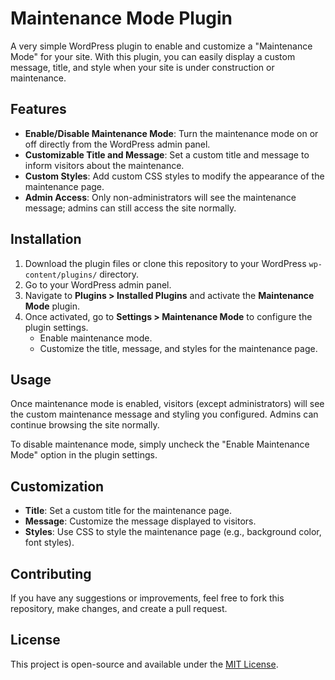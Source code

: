 # Maintenance Mode Plugin

A  very simple WordPress plugin to enable and customize a "Maintenance Mode" for your site. With this plugin, you can easily display a custom message, title, and style when your site is under construction or maintenance.

## Features

- **Enable/Disable Maintenance Mode**: Turn the maintenance mode on or off directly from the WordPress admin panel.
- **Customizable Title and Message**: Set a custom title and message to inform visitors about the maintenance.
- **Custom Styles**: Add custom CSS styles to modify the appearance of the maintenance page.
- **Admin Access**: Only non-administrators will see the maintenance message; admins can still access the site normally.

## Installation

1. Download the plugin files or clone this repository to your WordPress `wp-content/plugins/` directory.
2. Go to your WordPress admin panel.
3. Navigate to **Plugins > Installed Plugins** and activate the **Maintenance Mode** plugin.
4. Once activated, go to **Settings > Maintenance Mode** to configure the plugin settings.
   - Enable maintenance mode.
   - Customize the title, message, and styles for the maintenance page.

## Usage

Once maintenance mode is enabled, visitors (except administrators) will see the custom maintenance message and styling you configured. Admins can continue browsing the site normally.

To disable maintenance mode, simply uncheck the "Enable Maintenance Mode" option in the plugin settings.

## Customization

- **Title**: Set a custom title for the maintenance page.
- **Message**: Customize the message displayed to visitors.
- **Styles**: Use CSS to style the maintenance page (e.g., background color, font styles).

## Contributing

If you have any suggestions or improvements, feel free to fork this repository, make changes, and create a pull request.

## License

This project is open-source and available under the [MIT License](LICENSE).
